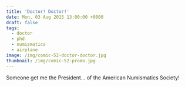 ```yaml
---
title: 'Doctor! Doctor!'
date: Mon, 03 Aug 2015 13:00:00 +0000
draft: false
tags: 
  - doctor
  - phd
  - numismatics
  - airplane
image: /img/comic-52-doctor-doctor.jpg
thumbnail: /img/comic-52-promo.jpg
---
```


Someone get me the President... of the American Numismatics Society!